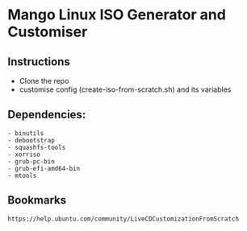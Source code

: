 # Mango Linux ISO Generator and Customiser

## Instructions
- Clone the repo
- customise config (create-iso-from-scratch.sh) and its variables

## Dependencies:
    - binutils
    - debootstrap
    - squashfs-tools
    - xorriso
    - grub-pc-bin
    - grub-efi-amd64-bin 
    - mtools

## Bookmarks
    https://help.ubuntu.com/community/LiveCDCustomizationFromScratch